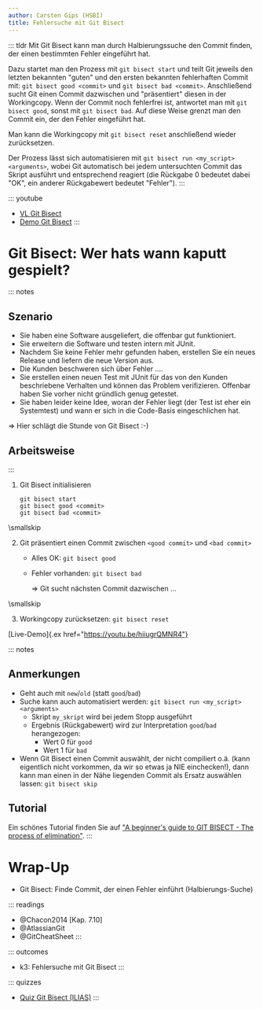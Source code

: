 ```yaml
---
author: Carsten Gips (HSBI)
title: Fehlersuche mit Git Bisect
---
```


::: tldr
Mit Git Bisect kann man durch Halbierungssuche den Commit finden, der einen bestimmten Fehler eingeführt hat.

Dazu startet man den Prozess mit `git bisect start` und teilt Git jeweils den letzten bekannten "guten" und den ersten
bekannten fehlerhaften Commit mit: `git bisect good <commit>` und `git bisect bad <commit>`. Anschließend sucht Git
einen Commit dazwischen und "präsentiert" diesen in der Workingcopy. Wenn der Commit noch fehlerfrei ist, antwortet man
mit `git bisect good`, sonst mit `git bisect bad`. Auf diese Weise grenzt man den Commit ein, der den Fehler eingeführt
hat.

Man kann die Workingcopy mit `git bisect reset` anschließend wieder zurücksetzen.

Der Prozess lässt sich automatisieren mit `git bisect run <my_script> <arguments>`, wobei Git automatisch bei jedem
untersuchten Commit das Skript ausführt und entsprechend reagiert (die Rückgabe 0 bedeutet dabei "OK", ein anderer
Rückgabewert bedeutet "Fehler").
:::

::: youtube
-   [VL Git Bisect](https://youtu.be/9XWwefIokPg)
-   [Demo Git Bisect](https://youtu.be/hiiugrQMNR4)
:::

# Git Bisect: Wer hats wann kaputt gespielt?

::: notes
## Szenario

-   Sie haben eine Software ausgeliefert, die offenbar gut funktioniert.
-   Sie erweitern die Software und testen intern mit JUnit.
-   Nachdem Sie keine Fehler mehr gefunden haben, erstellen Sie ein neues Release und liefern die neue Version aus.
-   Die Kunden beschweren sich über Fehler ....
-   Sie erstellen einen neuen Test mit JUnit für das von den Kunden beschriebene Verhalten und können das Problem
    verifizieren. Offenbar haben Sie vorher nicht gründlich genug getestet.
-   Sie haben leider keine Idee, woran der Fehler liegt (der Test ist eher ein Systemtest) und wann er sich in die
    Code-Basis eingeschlichen hat.

=\> Hier schlägt die Stunde von Git Bisect :-)

## Arbeitsweise
:::

1.  Git Bisect initialisieren

        git bisect start
        git bisect good <commit>
        git bisect bad <commit>

\smallskip

2.  Git präsentiert einen Commit zwischen `<good commit>` und `<bad commit>`
    -   Alles OK: `git bisect good`

    -   Fehler vorhanden: `git bisect bad`

        =\> Git sucht nächsten Commit dazwischen ...

\smallskip

3.  Workingcopy zurücksetzen: `git bisect reset`

[Live-Demo]{.ex href="https://youtu.be/hiiugrQMNR4"}

::: notes
## Anmerkungen

-   Geht auch mit `new`/`old` (statt `good`/`bad`)
-   Suche kann auch automatisiert werden: `git bisect run <my_script> <arguments>`
    -   Skript `my_skript` wird bei jedem Stopp ausgeführt
    -   Ergebnis (Rückgabewert) wird zur Interpretation `good`/`bad` herangezogen:
        -   Wert 0 für `good`
        -   Wert 1 für `bad`
-   Wenn Git Bisect einen Commit auswählt, der nicht compiliert o.ä. (kann eigentlich nicht vorkommen, da wir so etwas
    ja NIE einchecken!), dann kann man einen in der Nähe liegenden Commit als Ersatz auswählen lassen: `git bisect skip`

## Tutorial

Ein schönes Tutorial finden Sie auf ["A beginner's guide to GIT BISECT - The process of
elimination"](https://www.metaltoad.com/blog/beginners-guide-git-bisect-process-elimination).
:::

# Wrap-Up

-   Git Bisect: Finde Commit, der einen Fehler einführt (Halbierungs-Suche)

::: readings
-   @Chacon2014 [Kap. 7.10]
-   @AtlassianGit
-   @GitCheatSheet
:::

::: outcomes
-   k3: Fehlersuche mit Git Bisect
:::

::: quizzes
-   [Quiz Git Bisect (ILIAS)](https://www.hsbi.de/elearning/goto.php?target=tst_1106247&client_id=FH-Bielefeld)
:::
